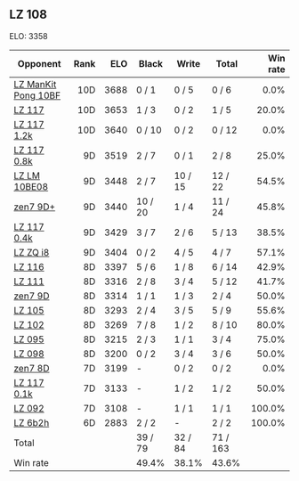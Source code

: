 ## LZ 108 ##

ELO: 3358

Opponent | Rank | ELO | Black | Write | Total | Win rate
---------|-----:|----:|-------|-------|-------|-------:
[LZ ManKit Pong 10BF](LZ%20ManKit%20Pong%2010BF.md) | 10D | 3688 | 0 / 1 | 0 / 5 | 0 / 6 | 0.0%
[LZ 117](LZ%20117.md) | 10D | 3653 | 1 / 3 | 0 / 2 | 1 / 5 | 20.0%
[LZ 117 1.2k](LZ%20117%201.2k.md) | 10D | 3640 | 0 / 10 | 0 / 2 | 0 / 12 | 0.0%
[LZ 117 0.8k](LZ%20117%200.8k.md) | 9D | 3519 | 2 / 7 | 0 / 1 | 2 / 8 | 25.0%
[LZ LM 10BE08](LZ%20LM%2010BE08.md) | 9D | 3448 | 2 / 7 | 10 / 15 | 12 / 22 | 54.5%
[zen7 9D+](zen7%209D+.md) | 9D | 3440 | 10 / 20 | 1 / 4 | 11 / 24 | 45.8%
[LZ 117 0.4k](LZ%20117%200.4k.md) | 9D | 3429 | 3 / 7 | 2 / 6 | 5 / 13 | 38.5%
[LZ ZQ i8](LZ%20ZQ%20i8.md) | 9D | 3404 | 0 / 2 | 4 / 5 | 4 / 7 | 57.1%
[LZ 116](LZ%20116.md) | 8D | 3397 | 5 / 6 | 1 / 8 | 6 / 14 | 42.9%
[LZ 111](LZ%20111.md) | 8D | 3316 | 2 / 8 | 3 / 4 | 5 / 12 | 41.7%
[zen7 9D](zen7%209D.md) | 8D | 3314 | 1 / 1 | 1 / 3 | 2 / 4 | 50.0%
[LZ 105](LZ%20105.md) | 8D | 3293 | 2 / 4 | 3 / 5 | 5 / 9 | 55.6%
[LZ 102](LZ%20102.md) | 8D | 3269 | 7 / 8 | 1 / 2 | 8 / 10 | 80.0%
[LZ 095](LZ%20095.md) | 8D | 3215 | 2 / 3 | 1 / 1 | 3 / 4 | 75.0%
[LZ 098](LZ%20098.md) | 8D | 3200 | 0 / 2 | 3 / 4 | 3 / 6 | 50.0%
[zen7 8D](zen7%208D.md) | 7D | 3199 | - | 0 / 2 | 0 / 2 | 0.0%
[LZ 117 0.1k](LZ%20117%200.1k.md) | 7D | 3133 | - | 1 / 2 | 1 / 2 | 50.0%
[LZ 092](LZ%20092.md) | 7D | 3108 | - | 1 / 1 | 1 / 1 | 100.0%
[LZ 6b2h](LZ%206b2h.md) | 6D | 2883 | 2 / 2 | - | 2 / 2 | 100.0%
Total | | | 39 / 79 | 32 / 84 | 71 / 163 | 
Win rate| | | 49.4% | 38.1% | 43.6% | 
